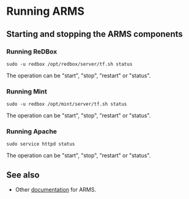 # Running ARMS

## Starting and stopping the ARMS components

### Running ReDBox

    sudo -u redbox /opt/redbox/server/tf.sh status

The operation can be "start", "stop", "restart" or "status".

### Running Mint

    sudo -u redbox /opt/mint/server/tf.sh status

The operation can be "start", "stop", "restart" or "status".

### Running Apache

    sudo service httpd status

The operation can be "start", "stop", "restart" or "status".

## See also

- Other [documentation](README.md) for ARMS.

